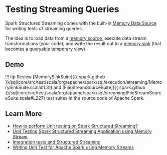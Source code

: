# Testing Streaming Queries

Spark Structured Streaming comes with the built-in [Memory Data Source](datasources/memory/index.md) for writing tests of streaming queries.

The idea is to load data from a [memory source](datasources/memory/MemoryStreamBase.md), execute data stream transformations (your code), and write the result out to a [memory sink](datasources/memory/MemorySink.md) (that becomes a queryable temporary view).

## Demo

!!! tip
    Review [MemorySinkSuite]({{ spark.github }}/sql/core/src/test/scala/org/apache/spark/sql/execution/streaming/MemorySinkSuite.scala#L31) and [FileStreamSourceSuite]({{ spark.github }}/sql/core/src/test/scala/org/apache/spark/sql/streaming/FileStreamSourceSuite.scala#L227) test suites in the source code of Apache Spark.

## Learn More

* [How to perform Unit testing on Spark Structured Streaming?](https://stackoverflow.com/q/56894068/1305344)
* [Unit Testing Spark Structured Streaming Application using Memory Stream](https://blog.devgenius.io/unit-testing-spark-structured-streaming-application-using-memory-stream-fbaebfd39791)
* [Integration tests and Structured Streaming](https://www.waitingforcode.com/apache-spark-structured-streaming/integration-tests-structured-streaming/read)
* [Writing Unit Test for Apache Spark using Memory Streams](https://blog.knoldus.com/apache-sparks-memory-streams/)
